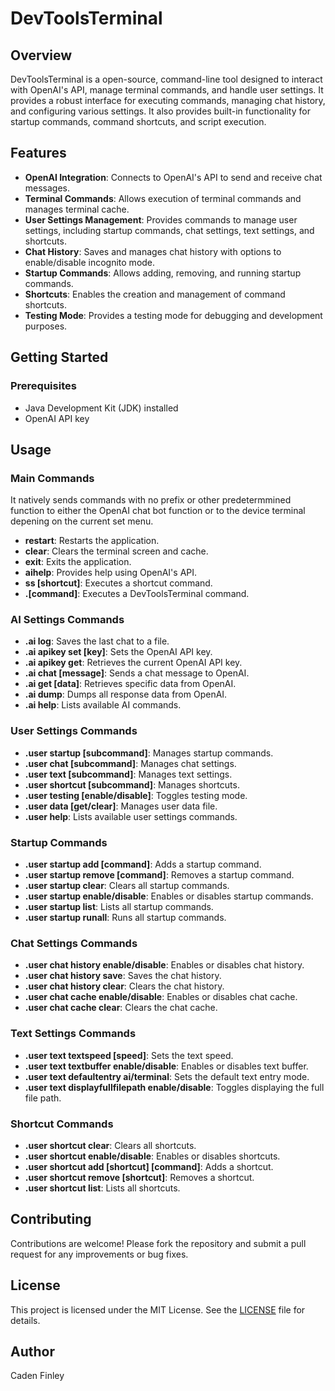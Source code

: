 # DevToolsTerminal

## Overview

DevToolsTerminal is a open-source, command-line tool designed to interact with OpenAI's API, manage terminal commands, and handle user settings. It provides a robust interface for executing commands, managing chat history, and configuring various settings. It also provides built-in functionality for startup commands, command shortcuts, and script execution.

## Features

- **OpenAI Integration**: Connects to OpenAI's API to send and receive chat messages.
- **Terminal Commands**: Allows execution of terminal commands and manages terminal cache.
- **User Settings Management**: Provides commands to manage user settings, including startup commands, chat settings, text settings, and shortcuts.
- **Chat History**: Saves and manages chat history with options to enable/disable incognito mode.
- **Startup Commands**: Allows adding, removing, and running startup commands.
- **Shortcuts**: Enables the creation and management of command shortcuts.
- **Testing Mode**: Provides a testing mode for debugging and development purposes.

## Getting Started

### Prerequisites

- Java Development Kit (JDK) installed
- OpenAI API key

## Usage

### Main Commands
It natively sends commands with no prefix or other predetermmined function to either the OpenAI chat bot function or to the device terminal depening on the current set menu.
- **restart**: Restarts the application.
- **clear**: Clears the terminal screen and cache.
- **exit**: Exits the application.
- **aihelp**: Provides help using OpenAI's API.
- **ss [shortcut]**: Executes a shortcut command.
- **.[command]**: Executes a DevToolsTerminal command.

### AI Settings Commands

- **.ai log**: Saves the last chat to a file.
- **.ai apikey set [key]**: Sets the OpenAI API key.
- **.ai apikey get**: Retrieves the current OpenAI API key.
- **.ai chat [message]**: Sends a chat message to OpenAI.
- **.ai get [data]**: Retrieves specific data from OpenAI.
- **.ai dump**: Dumps all response data from OpenAI.
- **.ai help**: Lists available AI commands.

### User Settings Commands

- **.user startup [subcommand]**: Manages startup commands.
- **.user chat [subcommand]**: Manages chat settings.
- **.user text [subcommand]**: Manages text settings.
- **.user shortcut [subcommand]**: Manages shortcuts.
- **.user testing [enable/disable]**: Toggles testing mode.
- **.user data [get/clear]**: Manages user data file.
- **.user help**: Lists available user settings commands.

### Startup Commands

- **.user startup add [command]**: Adds a startup command.
- **.user startup remove [command]**: Removes a startup command.
- **.user startup clear**: Clears all startup commands.
- **.user startup enable/disable**: Enables or disables startup commands.
- **.user startup list**: Lists all startup commands.
- **.user startup runall**: Runs all startup commands.

### Chat Settings Commands

- **.user chat history enable/disable**: Enables or disables chat history.
- **.user chat history save**: Saves the chat history.
- **.user chat history clear**: Clears the chat history.
- **.user chat cache enable/disable**: Enables or disables chat cache.
- **.user chat cache clear**: Clears the chat cache.

### Text Settings Commands

- **.user text textspeed [speed]**: Sets the text speed.
- **.user text textbuffer enable/disable**: Enables or disables text buffer.
- **.user text defaultentry ai/terminal**: Sets the default text entry mode.
- **.user text displayfullfilepath enable/disable**: Toggles displaying the full file path.

### Shortcut Commands

- **.user shortcut clear**: Clears all shortcuts.
- **.user shortcut enable/disable**: Enables or disables shortcuts.
- **.user shortcut add [shortcut] [command]**: Adds a shortcut.
- **.user shortcut remove [shortcut]**: Removes a shortcut.
- **.user shortcut list**: Lists all shortcuts.

## Contributing

Contributions are welcome! Please fork the repository and submit a pull request for any improvements or bug fixes.

## License

This project is licensed under the MIT License. See the [LICENSE](LICENSE) file for details.

## Author

Caden Finley

